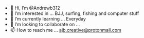- 👋 Hi, I’m @Andrewb312
- 👀 I’m interested in ... BJJ, surfing, fishing and computer stuff
- 🌱 I’m currently learning ... Everyday 
- 💞️ I’m looking to collaborate on ...
- 📫 How to reach me ... ajb.creative@protonmail.com

<!---
Andrewb312/Andrewb312 is a ✨ special ✨ repository because its `README.md` (this file) appears on your GitHub profile.
You can click the Preview link to take a look at your changes.
--->
